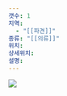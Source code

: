 ```yaml
---
갯수: 1
지역:
  - "[[파견]]"
종류: "[[의류]]"
위치: 
상세위치: 
설명:
---
```

![](http://192.168.50.22/devices/250315_IMG_0006.png)
